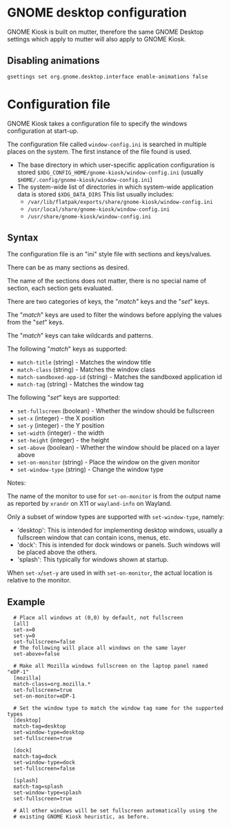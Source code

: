 # GNOME desktop configuration

GNOME Kiosk is built on mutter, therefore the same GNOME Desktop settings
which apply to mutter will also apply to GNOME Kiosk.

## Disabling animations

```sh
gsettings set org.gnome.desktop.interface enable-animations false
```

# Configuration file

GNOME Kiosk takes a configuration file to specify the windows configuration at start-up.

The configuration file called `window-config.ini` is searched in multiple places on the
system. The first instance of the file found is used.

 * The base directory in which user-specific application configuration is stored
   `$XDG_CONFIG_HOME/gnome-kiosk/window-config.ini` (usually `$HOME/.config/gnome-kiosk/window-config.ini`)
 * The system-wide list of directories in which system-wide application data is stored `$XDG_DATA_DIRS`
   This list usually includes:
    - `/var/lib/flatpak/exports/share/gnome-kiosk/window-config.ini`
    - `/usr/local/share/gnome-kiosk/window-config.ini`
    - `/usr/share/gnome-kiosk/window-config.ini`

## Syntax

The configuration file is an "ini" style file with sections and keys/values.

There can be as many sections as desired.

The name of the sections does not matter, there is no special name of section,
each section gets evaluated.

There are two categories of keys, the "*match*" keys and the "*set*" keys.

The "*match*" keys are used to filter the windows before applying the
values from the "*set*" keys.

The "*match*" keys can take wildcards and patterns.

The following "*match*" keys as supported:

 * `match-title` (string) - Matches the window title
 * `match-class` (string) - Matches the window class
 * `match-sandboxed-app-id` (string) - Matches the sandboxed application id
 * `match-tag` (string)   - Matches the window tag

The following "*set*" keys are supported:

 * `set-fullscreen` (boolean) - Whether the window should be fullscreen
 * `set-x` (integer) - the X position
 * `set-y` (integer) - the Y position
 * `set-width` (integer) - the width
 * `set-height` (integer) - the height
 * `set-above` (boolean) - Whether the window should be placed on a layer above
 * `set-on-monitor` (string) - Place the window on the given monitor
 * `set-window-type` (string) - Change the window type

Notes:

The name of the monitor to use for `set-on-monitor` is from the output
name as reported by `xrandr` on X11 or `wayland-info` on Wayland.

Only a subset of window types are supported with `set-window-type`, namely:
 * 'desktop': This is intended for implementing desktop windows, usually a fullscreen window that can contain icons, menus, etc.
 * 'dock': This is intended for dock windows or panels. Such windows will be placed above the others.
 * 'splash': This typically for windows shown at startup.

When `set-x`/`set-y` are used in with `set-on-monitor`, the actual location
is relative to the monitor.

## Example

```
  # Place all windows at (0,0) by default, not fullscreen
  [all]
  set-x=0
  set-y=0
  set-fullscreen=false
  # The following will place all windows on the same layer
  set-above=false

  # Make all Mozilla windows fullscreen on the laptop panel named "eDP-1"
  [mozilla]
  match-class=org.mozilla.*
  set-fullscreen=true
  set-on-monitor=eDP-1

  # Set the window type to match the window tag name for the supported types
  [desktop]
  match-tag=desktop
  set-window-type=desktop
  set-fullscreen=true

  [dock]
  match-tag=dock
  set-window-type=dock
  set-fullscreen=false

  [splash]
  match-tag=splash
  set-window-type=splash
  set-fullscreen=true

  # All other windows will be set fullscreen automatically using the
  # existing GNOME Kiosk heuristic, as before.
```
